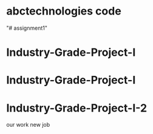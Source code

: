 # abctechnologies code
"# assignment1" 
# Industry-Grade-Project-I
# Industry-Grade-Project-I
# Industry-Grade-Project-I-2
our work new job
